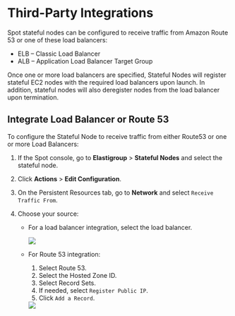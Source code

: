 # Third-Party Integrations

Spot stateful nodes can be configured to receive traffic from Amazon Route 53 or one of these load balancers:

- ELB – Classic Load Balancer
- ALB – Application Load Balancer Target Group

Once one or more load balancers are specified, Stateful Nodes will register stateful EC2 nodes with the required load balancers upon launch. In addition, stateful nodes will also deregister nodes from the load balancer upon termination.

## Integrate Load Balancer or Route 53

To configure the Stateful Node to receive traffic from either Route53 or one or more Load Balancers:

1. If the Spot console, go to **Elastigroup** > **Stateful Nodes** and select the stateful node.
2. Click **Actions** > **Edit Configuration**.
7. On the Persistent Resources tab, go to **Network** and select `Receive Traffic From`.
9. Choose your source:

   - For a load balancer integration, select the load balancer.

     <img src="/managed-instance/_media/third-party-integrations-01.png" />

   - For Route 53 integration:
      1.  Select Route 53.
      2.  Select the Hosted Zone ID.
      3.  Select Record Sets.
      4.  If needed, select `Register Public IP`.
      5.  Click `Add a Record`.

      <img src="/managed-instance/_media/third-party-integrations-02.png" />
